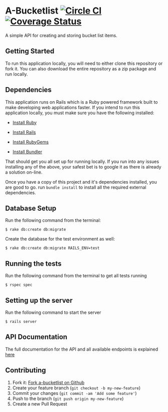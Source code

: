 # A-Bucketlist [![Circle CI](https://circleci.com/gh/andela-cdaniel/abucketlist/tree/master.svg?style=svg)](https://circleci.com/gh/andela-cdaniel/abucketlist/tree/master) [![Coverage Status](https://coveralls.io/repos/andela-cdaniel/abucketlist/badge.svg?branch=master&service=github)](https://coveralls.io/github/andela-cdaniel/abucketlist?branch=master)

A simple API for creating and storing bucket list items.

## Getting Started

To run this application locally, you will need to either clone this repository or fork it. You can also download the entire repository as a zip package and run locally.

## Dependencies

This application runs on Rails which is a Ruby powered framework built to make developing web applications faster. If you intend to run this application locally, you must make sure you have the following installed:

* [Install Ruby](http://www.ruby-lang.org)
* [Install Rails](http://rubyonrails.org)

* [Install RubyGems](https://rubygems.org/pages/download)
* [Install Bundler](http://bundler.io/)

That should get you all set up for running locally. If you run into any issues installing any of the above, your safest bet is to google it as there is already a solution on-line.

Once you have a copy of this project and it's dependencies installed, you are good to go. run `bundle install` to install all the required external dependencies.

## Database Setup

Run the following command from the terminal:

```shell
$ rake db:create db:migrate
```

Create the database for the test environment as well:

```shell
$ rake db:create db:migrate RAILS_ENV=test
```

## Running the tests

Run the following command from the terminal to get all tests running

```shell
$ rspec spec
```

## Setting up the server

Run the following command to start the server

```shell
$ rails server
```

## API Documentation

The full documentation for the API and all available endpoints is explained [here](https://andela-cdaniel.github.io/slate)

## Contributing

1. Fork it: [Fork a-bucketlist on Github](https://github.com/andela-cdaniel/a-bucketlist/fork)
2. Create your feature branch (`git checkout -b my-new-feature`)
3. Commit your changes (`git commit -am 'Add some feature'`)
4. Push to the branch (`git push origin my-new-feature`)
5. Create a new Pull Request
